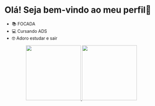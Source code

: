 # Olá! Seja bem-vindo ao meu perfil👋

- 📚 FOCADA
- 💻 Cursando ADS
- 🤓 Adoro estudar e sair

<div align="center">
  <a href="https://github.com/FernandaAlcantara24">
  <img height="180em" src="https://github-readme-stats.vercel.app/api?username=FernandaAlcantara24&show_icons=true&theme=radical&include_all_commits=true&count_private=true"/>
  <img height="180em" src="https://github-readme-stats.vercel.app/api/top-langs/?username=FernandaAlcantara24&layout=compact&langs_count=7&theme=radical"/>
</div>
